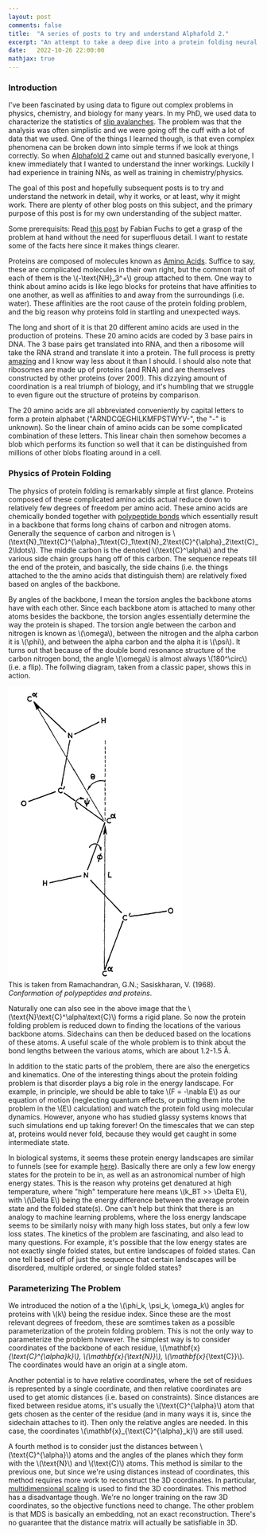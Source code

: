 ```yaml
---
layout: post
comments: false
title:  "A series of posts to try and understand Alphafold 2."
excerpt: "An attempt to take a deep dive into a protein folding neural network from a beginner's point of view."
date:   2022-10-26 22:00:00
mathjax: true
---
```


<h3>Introduction</h3>

I've been fascinated by using data to figure out complex problems in physics, chemistry, and biology for many years. In my PhD, we used data to characterize the statistics of [slip avalanches](https://en.wikipedia.org/wiki/Dislocation_avalanches). The problem was that the analysis was often simplistic and we were going off the cuff with a lot of data that we used. One of the things I learned though, is that even complex phenomena can be broken down into simple terms if we look at things correctly. So when [Alphafold 2](https://www.nature.com/articles/s41586-021-03819-2) came out and stunned basically everyone, I knew immediately that I wanted to understand the inner workings. Luckily I had experience in training NNs, as well as training in chemistry/physics.

The goal of this post and hopefully subsequent posts is to try and understand the network in detail, why it works, or at least, why it might work. There are plenty of other blog posts on this subject, and the primary purpose of this post is for my own understanding of the subject matter.

Some prerequisits: Read [this post](https://fabianfuchsml.github.io/alphafold2/) by Fabian Fuchs to get a grasp of the problem at hand without the need for superfluous detail. I want to restate some of the facts here since it makes things clearer.

Proteins are composed of molecules known as [Amino Acids](https://en.wikipedia.org/wiki/Amino_acid). Suffice to say, these are complicated molecules in their own right, but the common trait of each of them is the  \\(-\text{NH}_3^+\\) group attached to them. One way to think about amino acids is like lego blocks for proteins that have affinities to one another, as well as affinities to and away from the surroundings (i.e. water). These affinities are the root cause of the protein folding problem, and the big reason why proteins fold in startling and unexpected ways.

The long and short of it is that 20 different amino acids are used in the production of proteins. These 20 amino acids are coded by 3 base pairs in DNA. The 3 base pairs get translated into RNA, and then a ribosome will take the RNA strand and translate it into a protein. The full process is pretty [amazing](https://www.youtube.com/watch?v=TfYf_rPWUdY) and I know way less about it than I should. I should also note that ribosomes are made up of proteins (and RNA) and are themselves constructed by other proteins (over 200!). This dizzying amount of coordination is a real triumph of biology, and it's humbling that we struggle to even figure out the structure of proteins by comparison.

The 20 amino acids are all abbreviated conveniently by capital letters to form a protein alphabet ("ARNDCQEGHILKMFPSTWYV-", the "-" is unknown). So the linear chain of amino acids can be some complicated combination of these letters. This linear chain then somehow becomes a blob which performs its function so well that it can be distinguished from millions of other blobs floating around in a cell.

<h3>Physics of Protein Folding</h3>

The physics of protein folding is remarkably simple at first glance. Proteins composed of these complicated amino acids actual reduce down to relatively few degrees of freedom per amino acid. These amino acids are chemically bonded together with [polypeptide bonds](https://en.wikipedia.org/wiki/Peptide_bond) which essentially result in a backbone that forms long chains of carbon and nitrogen atoms. Generally the sequence of carbon and nitrogen is \\(\text{N}_1\text{C}^{\alpha}_1\text{C}_1\text{N}_2\text{C}^{\alpha}_2\text{C}_2\ldots\\). The middle carbon is the denoted \\(\text{C}^\alpha\\) and the various side chain groups hang off of this carbon. The sequence repeats till the end of the protein, and basically, the side chains (i.e. the things attached to the the amino acids that distinguish them) are relatively fixed based on angles of the backbone.

By angles of the backbone, I mean the torsion angles the backbone atoms have with each other. Since each backbone atom is attached to many other atoms besides the backbone, the torsion angles essentially determine the way the protein is shaped. The torsion angle between the carbon and nitrogen is known as \\(\omega\\), between the nitrogen and the alpha carbon it is \\(\phi\\), and between the alpha carbon and the alpha it is \\(\psi\\). It turns out that because of the double bond resonance structure of the carbon nitrogen bond, the angle \\(\omega\\) is almost always \\(180^\circ\\) (i.e. a flip). The follwing diagram, taken from a classic paper, shows this in action.

<div class="imgcap">
<img src="/assets/amino-acid.png"
     width="350"
     height="auto">
<div class="thecap">
  This is taken from Ramachandran, G.N.; Sasiskharan, V. (1968). <em>Conformation of polypeptides and proteins</em>.
</div>
</div>

Naturally one can also see in the above image that the \\(\text{N}\text{C}^\alpha\text{C}\\) forms a rigid plane. So now the protein folding problem is reduced down to finding the locations of the various backbone atoms. Sidechains can then be deduced based on the locations of these atoms. A useful scale of the whole problem is to think about the bond lengths between the various atoms, which are about 1.2-1.5 Å.

In addition to the static parts of the problem, there are also the energetics and kinematics. One of the interesting things about the protein folding problem is that disorder plays a big role in the energy landscape. For example, in principle, we should be able to take \\(F = -\nabla E\\) as our equation of motion (neglecting quantum effects, or putting them into the problem in the \\(E\\) calculation) and watch the protein fold using molecular dynamics. However, anyone who has studied glassy systems knows that such simulations end up taking forever! On the timescales that we can step at, proteins would never fold, because they would get caught in some intermediate state.

In biological systems, it seems these protein energy landscapes are similar to funnels (see for example [here](https://www.ncbi.nlm.nih.gov/pmc/articles/PMC2443096/)). Basically there are only a few low energy states for the protein to be in, as well as an astronomical number of high energy states. This is the reason why proteins get denatured at high temperature, where "high" temperature here means \\(k_BT >> \Delta E\\), with \\(\Delta E\\) being the energy difference between the average protein state and the folded state(s). One can't help but think that there is an analogy to machine learning problems, where the loss energy landscape seems to be similarly noisy with many high loss states, but only a few low loss states. The kinetics of the problem are fascinating, and also lead to many questions. For example, it's possible that the low energy states are not exactly single folded states, but entire landscapes of folded states. Can one tell based off of just the sequence that certain landscapes will be disordered, multiple ordered, or single folded states?

<h3>Parameterizing The Problem</h3>
     
We introduced the notion of a the \\(\phi_k, \psi_k, \omega_k\\) angles for proteins with \\(k\\) being the residue index. Since these are the most relevant degrees of freedom, these are somtimes taken as a possible parameterization of the protein folding problem. This is not the only way to parameterize the problem however. The simplest way is to consider coordinates of the backbone of each residue, \\(\mathbf{x}_{\text{C}^{\alpha}_k}\\), \\(\mathbf{x}_{\text{N}}\\), \\(\mathbf{x}_{\text{C}}\\). The coordinates would have an origin at a single atom.
     
Another potential is to have relative coordinates, where the set of residues is represented by a single coordinate, and then relative coordinates are used to get atomic distances (i.e. based on constraints). Since distances are fixed between residue atoms, it's usually the \\(\text{C}^{\alpha}\\) atom that gets chosen as the center of the residue (and in many ways it is, since the sidechain attaches to it). Then only the relative angles are needed. In this case, the coordinates \\(\mathbf{x}_{\text{C}^{\alpha}_k}\\) are still used.
     
A fourth method is to consider just the distances between \\(\text{C}^{\alpha}\\) atoms and the angles of the planes which they form with the \\(\text{N}\\) and \\(\text{C}\\) atoms. This method is similar to the previous one, but since we're using distances instead of coordinates, this method requires more work to reconstruct the 3D coordinates. In particular, [multidimensional scaling](https://en.wikipedia.org/wiki/Multidimensional_scaling) is used to find the 3D coordinates. This method has a disadvantage though. We're no longer training on the raw 3D coordinates, so the objective functions need to change. The other problem is that MDS is basically an embedding, not an exact reconstruction. There's no guarantee that the distance matrix will actually be satisfiable in 3D.
